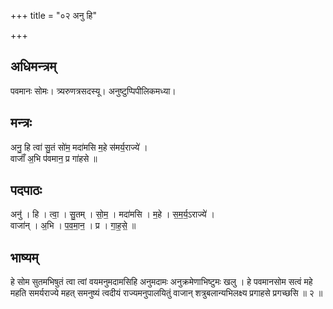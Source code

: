 +++
title = "०२ अनु हि"

+++
## अधिमन्त्रम्
पवमानः सोमः। त्र्यरुणत्रसदस्यू। अनुष्टुप्पिपीलिकमध्या।

## मन्त्रः
अनु॒ हि त्वा॑ सु॒तं सो॑म॒ मदा॑मसि म॒हे स॑मर्य॒राज्ये॑ ।  
वाजाँ॑ अ॒भि प॑वमान॒ प्र गा॑हसे ॥

## पदपाठः
अनु॑ । हि । त्वा॒ । सु॒तम् । सो॒म॒ । मदा॑मसि । म॒हे । स॒म॒र्य॒ऽराज्ये॑ ।  
वाजा॑न् । अ॒भि । प॒व॒मा॒न॒ । प्र । गा॒ह॒से॒ ॥

## भाष्यम्
हे सोम सुतमभिषुतं त्वा त्वां वयमनुमदामसिहि अनुमदामः अनुक्रमेणाभिष्टुमः खलु । हे पवमानसोम सत्वं महे महति समर्यराज्ये महत् समनुष्यं त्वदीयं राज्यमनुपालयितुं वाजान् शत्रुबलान्यभिलक्ष्य प्रगाहसे प्रगच्छसि ॥ २ ॥
